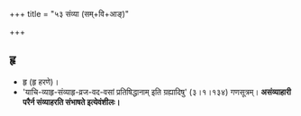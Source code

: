 +++
title = "५३ संव्या (सम्+वि+आङ्)"

+++

## हृ
- हृ (हृ हरणे)।
- 'याचि-व्याहृ-संव्याहृ-व्रज-वद-वसां प्रतिषिद्धानाम् इति ग्रह्यादिषु' (३।१।१३४) गणसूत्रम्। **असंव्याहारी परैर्न संव्याहरति संभाषते इत्येवंशीलः।**
